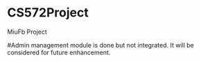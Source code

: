 # CS572Project
MiuFb Project

#Admin management module is done but not integrated. It will be considered for future enhancement.
